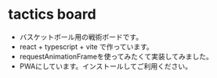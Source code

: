 # tactics board

- バスケットボール用の戦術ボードです。
- react + typescript + vite で作っています。
- requestAnimationFrameを使ってみたくて実装してみました。
- PWAにしています。インストールしてご利用ください。
